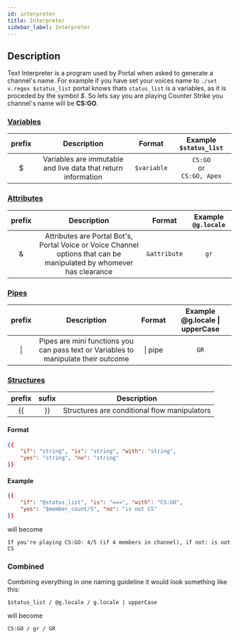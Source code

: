 ```yaml
---
id: interpreter
title: Interpreter
sidebar_label: Interpreter
---
```


## Description

Text Interpreter is a program used by Portal when asked to generate
a channel's name. For example if you have set your voices name to
`./set v.regex $status_list` portal knows thats `status_list` is a 
variables, as it is proceded by the symbol _$_.
So lets say you are playing Counter Strike you channel's name will be
__CS:GO__.


### [Variables](interpreter/variables)
|  prefix | Description                                                   |     Format     |          Example `$status_list`        |
|:-------:|:-------------------------------------------------------------:|:--------------:| :-------------------------------------:| 
|    $    | Variables are immutable and live data that return information |   `$variable`  |    `CS:GO`<br />or<br />`CS:GO, Apex`  |

### [Attributes](interpreter/attributes)
|  prefix | Description                                                                                                          |     Format     |       Example `@g.locale`  |
|:-------:|:--------------------------------------------------------------------------------------------------------------------:|:--------------:| :-------------------------:| 
|    &    | Attributes are Portal Bot's, Portal Voice or Voice Channel options that can be manipulated by whomever has clearance |  `&attribute`  |              `gr`          |

### [Pipes](interpreter/pipes)
|  prefix | Description                                                                         |     Format     |       Example @g.locale \| upperCase  |
|:-------:|:-----------------------------------------------------------------------------------:|:--------------:| :-------------------------------------:| 
|    \|    | Pipes are mini functions you can pass text or Variables to manipulate their outcome |     \| pipe    |                   `GR`                 |

### [Structures](interpreter/structures)
|  prefix |   sufix  | Description                                  |
|:-------:|:--------:|:--------------------------------------------:|
|    {{   |     }}   | Structures are conditional flow manipulators |

#### Format
```json 
{{
    "if": "string", "is": "string", "with": "string",
    "yes": "string", "no": "string"
}}
```

#### Example
```json 
{{
    "if": "@status_list", "is": "===", "with": "CS:GO",
    "yes": "$member_count/5", "no": "is not CS"
}}
```
will become
```
If you're playing CS:GO: 4/5 (if 4 members in channel), if not: is not CS
```

### Combined

Combining everything in one naming guideline it would look something like this:<br />
```
$status_list / @g.locale / g.locale | upperCase
```
will become
```
CS:GO / gr / GR
```